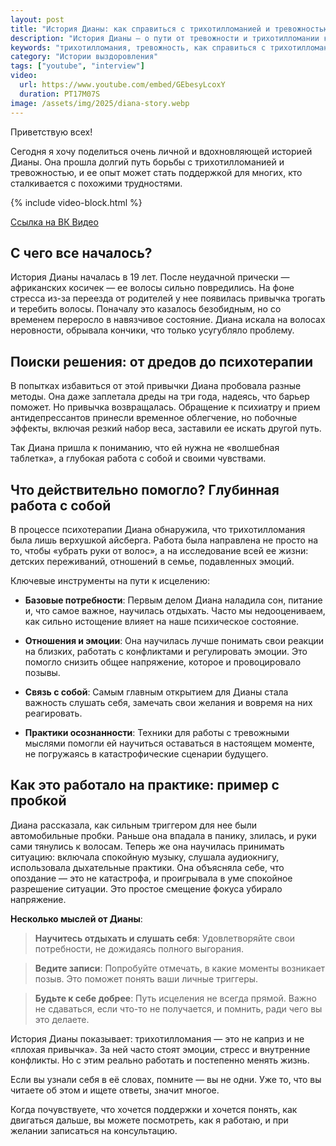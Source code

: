 ```yaml
---
layout: post
title: "История Дианы: как справиться с трихотилломанией и тревожностью и обрести гармонию с собой"
description: "История Дианы — о пути от тревожности и трихотилломании к внутренней опоре и спокойствию. Она делится опытом терапии, практическими шагами и надеждой для тех, кто ищет выход из замкнутого круга привычек и тревог."
keywords: "трихотилломания, тревожность, как справиться с трихотилломанией, психотерапия, саморегуляция, осознанность, отношения, стресс, здоровье волос, психологическая помощь, реальная история"
category: "Истории выздоровления"
tags: ["youtube", "interview"]
video:
  url: https://www.youtube.com/embed/GEbesyLcoxY
  duration: PT17M07S
image: /assets/img/2025/diana-story.webp
---
```


Приветствую всех!

Сегодня я хочу поделиться очень личной и вдохновляющей историей Дианы. Она прошла долгий путь борьбы с трихотилломанией и тревожностью, 
и ее опыт может стать поддержкой для многих, кто сталкивается с похожими трудностями.

{% include video-block.html %}

<a href="https://vkvideo.ru/video-211245681_456239094" rel="nofollow" target="_blank">Ссылка на ВК Видео</a>

## С чего все началось?

История Дианы началась в 19 лет. После неудачной прически — африканских косичек — ее волосы сильно повредились. На фоне стресса из-за переезда от родителей у нее появилась привычка трогать и теребить волосы. Поначалу это казалось безобидным, но со временем переросло в навязчивое состояние. Диана искала на волосах неровности, обрывала кончики, что только усугубляло проблему.

## Поиски решения: от дредов до психотерапии

В попытках избавиться от этой привычки Диана пробовала разные методы. Она даже заплетала дреды на три года, надеясь, 
что барьер поможет. Но привычка возвращалась. Обращение к психиатру и прием антидепрессантов принесли временное облегчение, 
но побочные эффекты, включая резкий набор веса, заставили ее искать другой путь.

Так Диана пришла к пониманию, что ей нужна не «волшебная таблетка», а глубокая работа с собой и своими чувствами.

## Что действительно помогло? Глубинная работа с собой

В процессе психотерапии Диана обнаружила, что трихотилломания была лишь верхушкой айсберга. Работа была направлена не просто на то, 
чтобы «убрать руки от волос», а на исследование всей ее жизни: детских переживаний, отношений в семье, подавленных эмоций.

Ключевые инструменты на пути к исцелению: 

- **Базовые потребности**: Первым делом Диана наладила сон, питание и, что самое важное, научилась отдыхать. Часто мы недооцениваем, как сильно истощение влияет на наше психическое состояние.

- **Отношения и эмоции**: Она научилась лучше понимать свои реакции на близких, работать с конфликтами и регулировать эмоции. Это помогло снизить общее напряжение, которое и провоцировало позывы.

- **Связь с собой**: Самым главным открытием для Дианы стала важность слушать себя, замечать свои желания и вовремя на них реагировать.

- **Практики осознанности**: Техники для работы с тревожными мыслями помогли ей научиться оставаться в настоящем моменте, не погружаясь в катастрофические сценарии будущего.

## Как это работало на практике: пример с пробкой

Диана рассказала, как сильным триггером для нее были автомобильные пробки. Раньше она впадала в панику, злилась, и руки сами тянулись к волосам. Теперь же она научилась принимать ситуацию: включала спокойную музыку, слушала аудиокнигу, использовала дыхательные практики. Она объясняла себе, что опоздание — это не катастрофа, и проигрывала в уме спокойное разрешение ситуации. Это простое смещение фокуса убирало напряжение.

**Несколько мыслей от Дианы**:

> **Научитесь отдыхать и слушать себя**: Удовлетворяйте свои потребности, не дожидаясь полного выгорания.

> **Ведите записи**: Попробуйте отмечать, в какие моменты возникает позыв. Это поможет понять ваши личные триггеры.

> **Будьте к себе добрее**: Путь исцеления не всегда прямой. Важно не сдаваться, если что-то не получается, и помнить, ради чего вы это делаете.

История Дианы показывает: трихотилломания — это не каприз и не «плохая привычка». За ней часто стоят эмоции, стресс и внутренние конфликты. Но с этим реально работать и постепенно менять жизнь.

Если вы узнали себя в её словах, помните — вы не одни. Уже то, что вы читаете об этом и ищете ответы, значит многое.

Когда почувствуете, что хочется поддержки и хочется понять, как двигаться дальше, вы можете посмотреть, как я работаю, и при желании записаться на консультацию.